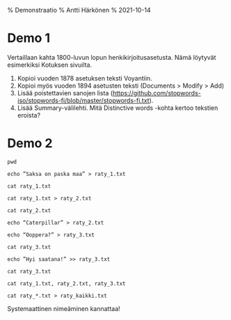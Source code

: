 ﻿% Demonstraatio
% Antti Härkönen
% 2021-10-14

# Demo 1

Vertaillaan kahta 1800-luvun lopun henkikirjoitusasetusta. Nämä löytyvät esimerkiksi Kotuksen sivuilta.

1. Kopioi vuoden 1878 asetuksen teksti Voyantiin.
2. Kopioi myös vuoden 1894 asetusten teksti (Documents > Modify > Add)
3. Lisää poistettavien sanojen lista (https://github.com/stopwords-iso/stopwords-fi/blob/master/stopwords-fi.txt). 
4. Lisää Summary-välilehti. Mitä Distinctive words -kohta kertoo tekstien eroista?

# Demo 2

`pwd`

`echo ”Saksa on paska maa” > raty_1.txt`

`cat raty_1.txt`

`cat raty_1.txt > raty_2.txt`

`cat raty_2.txt`

`echo “Caterpillar” > raty_2.txt`

`echo “Ooppera?” > raty_3.txt`

`cat raty_3.txt`

`echo ”Hyi saatana!” >> raty_3.txt`

`cat raty_3.txt`

`cat raty_1.txt, raty_2.txt, raty_3.txt`

`cat raty_*.txt > raty_kaikki.txt`

Systemaattinen nimeäminen kannattaa!
